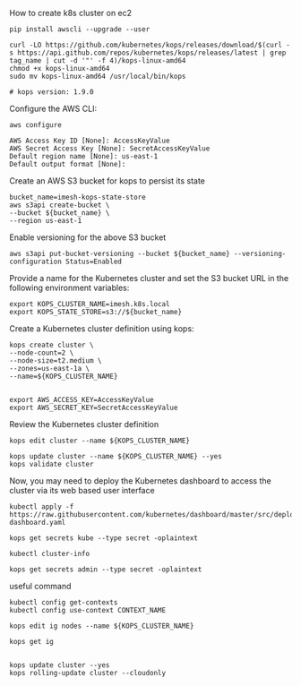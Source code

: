 How to create k8s cluster on ec2

    pip install awscli --upgrade --user
    
    curl -LO https://github.com/kubernetes/kops/releases/download/$(curl -s https://api.github.com/repos/kubernetes/kops/releases/latest | grep tag_name | cut -d '"' -f 4)/kops-linux-amd64
    chmod +x kops-linux-amd64
    sudo mv kops-linux-amd64 /usr/local/bin/kops
    
    # kops version: 1.9.0
   
Configure the AWS CLI:
    
    aws configure
    
    AWS Access Key ID [None]: AccessKeyValue
    AWS Secret Access Key [None]: SecretAccessKeyValue
    Default region name [None]: us-east-1
    Default output format [None]:
    
Create an AWS S3 bucket for kops to persist its state    

    bucket_name=imesh-kops-state-store
    aws s3api create-bucket \
    --bucket ${bucket_name} \
    --region us-east-1
    
Enable versioning for the above S3 bucket

    aws s3api put-bucket-versioning --bucket ${bucket_name} --versioning-configuration Status=Enabled
    
Provide a name for the Kubernetes cluster and set the S3 bucket URL in the following environment variables:

    export KOPS_CLUSTER_NAME=imesh.k8s.local
    export KOPS_STATE_STORE=s3://${bucket_name}
    
Create a Kubernetes cluster definition using kops:

    kops create cluster \
    --node-count=2 \
    --node-size=t2.medium \
    --zones=us-east-1a \
    --name=${KOPS_CLUSTER_NAME}
    
    
    export AWS_ACCESS_KEY=AccessKeyValue
    export AWS_SECRET_KEY=SecretAccessKeyValue


Review the Kubernetes cluster definition

    kops edit cluster --name ${KOPS_CLUSTER_NAME}
    
    kops update cluster --name ${KOPS_CLUSTER_NAME} --yes
    kops validate cluster
    
Now, you may need to deploy the Kubernetes dashboard to access the cluster via its web based user interface

    kubectl apply -f https://raw.githubusercontent.com/kubernetes/dashboard/master/src/deploy/recommended/kubernetes-dashboard.yaml
    
    kops get secrets kube --type secret -oplaintext
    
    kubectl cluster-info
    
    kops get secrets admin --type secret -oplaintext
    
    
useful command

    kubectl config get-contexts
    kubectl config use-context CONTEXT_NAME
    
    kops edit ig nodes --name ${KOPS_CLUSTER_NAME}
    
    kops get ig
    
    
    kops update cluster --yes
    kops rolling-update cluster --cloudonly
    
    
